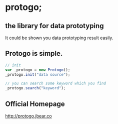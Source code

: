 # protogo; 

## the library for data prototyping
It could be shown you data prototyping result easily.

## Protogo is simple.
```javascript
// init
var _protogo = new Protogo();
_protogo.init("data source");

// you can search some keyword which you find
_protogo.search("keyword");
```

## Official Homepage
http://protogo.jbear.co
